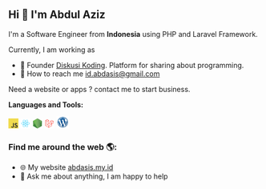 ## Hi 👋 I'm Abdul Aziz

I'm a Software Engineer from **Indonesia** using PHP and Laravel Framework.

Currently, I am working as
- 🔭 Founder [Diskusi Koding](https://diskusikoding.com). Platform for sharing about programming.
- 📧 How to reach me [id.abdasis@gmail.com](mailto:id.abdasis@gmail.com)

Need a website or apps ? contact me to start business. 

**Languages and Tools:**  

<code><img height="20" src="https://raw.githubusercontent.com/github/explore/80688e429a7d4ef2fca1e82350fe8e3517d3494d/topics/javascript/javascript.png"></code>
<code><img height="20" src="https://raw.githubusercontent.com/github/explore/80688e429a7d4ef2fca1e82350fe8e3517d3494d/topics/react/react.png"></code>
<code><img height="20" src="https://raw.githubusercontent.com/github/explore/80688e429a7d4ef2fca1e82350fe8e3517d3494d/topics/nodejs/nodejs.png"></code>
<code><img height="20" src="https://raw.githubusercontent.com/github/explore/80688e429a7d4ef2fca1e82350fe8e3517d3494d/topics/laravel/laravel.png"></code>
<code><img height="25" src="https://raw.githubusercontent.com/abdasis/abdasis/master/svg/icons8-wordpress-144.png"></code>
### Find me around the web 🌎:
- 🌐 My website [abdasis.my.id](https://abdasis.my.id)
- 💬 Ask me about anything, I am happy to help

